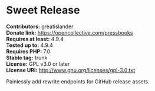 # Sweet Release 
**Contributors:** greatislander  
**Donate link:** https://opencollective.com/pressbooks  
**Requires at least:** 4.9.4  
**Tested up to:** 4.9.4  
**Requires PHP:** 7.0  
**Stable tag:** trunk  
**License:** GPL v3.0 or later  
**License URI:** http://www.gnu.org/licenses/gpl-3.0.txt  

Painlessly add rewrite endpoints for GitHub release assets.
